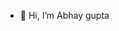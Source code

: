 - 👋 Hi, I’m Abhay gupta

<!---
gaganabhay1/gaganabhay1 is a ✨ special ✨ repository because its `README.md` (this file) appears on your GitHub profile.
You can click the Preview link to take a look at your changes.
--->
